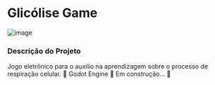 # Glicólise Game
 ![image](https://user-images.githubusercontent.com/62730379/120010414-8072f200-bfb3-11eb-8bd7-ad997a5b973c.png)
### Descrição do Projeto
Jogo eletrônico para o auxilio na aprendizagem sobre o processo de respiração celular.
🚧  Godot Engine 🚀 Em construção...  🚧
